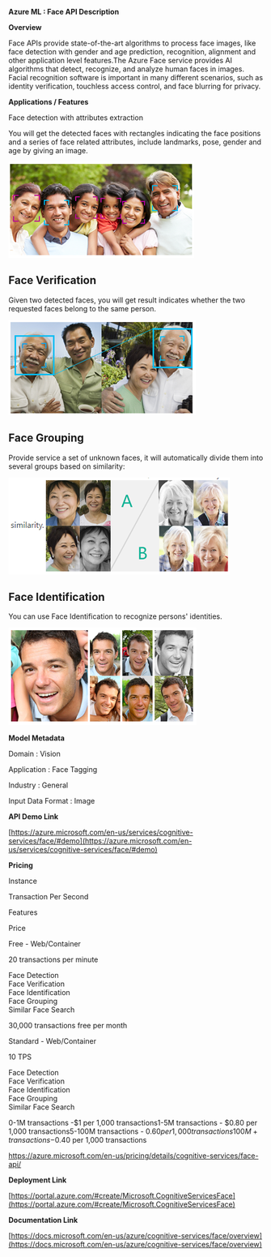 
**Azure ML : Face API Description**

**Overview**

Face APIs provide state-of-the-art algorithms to process face images, like face detection with gender and age prediction, recognition, alignment and other application level features.The Azure Face service provides AI algorithms that detect, recognize, and analyze human faces in images. Facial recognition software is important in many different scenarios, such as identity verification, touchless access control, and face blurring for privacy.

**Applications / Features**

Face detection with attributes extraction

You will get the detected faces with rectangles indicating the face positions and a series of face related attributes, include landmarks, pose, gender and age by giving an image.

![](https://raw.githubusercontent.com/PrezSeah/galleryres/main/azure-machine-learning-APIs/faceAPI-API/azureml-faceapi-description_files/image001.png)

Face Verification
-----------------

Given two detected faces, you will get result indicates whether the two requested faces belong to the same person.

![](https://raw.githubusercontent.com/PrezSeah/galleryres/main/azure-machine-learning-APIs/faceAPI-API/azureml-faceapi-description_files/image002.png)

Face Grouping
-------------

Provide service a set of unknown faces, it will automatically divide them into several groups based on similarity:

![](https://raw.githubusercontent.com/PrezSeah/galleryres/main/azure-machine-learning-APIs/faceAPI-API/azureml-faceapi-description_files/image003.png)

Face Identification
-------------------

You can use Face Identification to recognize persons' identities.

![](https://raw.githubusercontent.com/PrezSeah/galleryres/main/azure-machine-learning-APIs/faceAPI-API/azureml-faceapi-description_files/image004.png)

**Model Metadata**

Domain : Vision

Application : Face Tagging

Industry : General

Input Data Format : Image

**API Demo Link**

  

[https://azure.microsoft.com/en-us/services/cognitive-services/face/#demo](https://azure.microsoft.com/en-us/services/cognitive-services/face/#demo)

**Pricing**

Instance

Transaction Per Second

Features

Price

Free - Web/Container

20 transactions per minute

Face Detection  
Face Verification  
Face Identification  
Face Grouping  
Similar Face Search

30,000 transactions free per month

Standard - Web/Container

10 TPS

Face Detection  
Face Verification  
Face Identification  
Face Grouping  
Similar Face Search

0-1M transactions -$1 per 1,000 transactions1-5M transactions - $0.80 per 1,000 transactions5-100M transactions - $0.60 per 1,000 transactions100M+ transactions -$0.40 per 1,000 transactions

https://azure.microsoft.com/en-us/pricing/details/cognitive-services/face-api/

**Deployment Link**

[https://portal.azure.com/#create/Microsoft.CognitiveServicesFace](https://portal.azure.com/#create/Microsoft.CognitiveServicesFace)

**Documentation Link**

[https://docs.microsoft.com/en-us/azure/cognitive-services/face/overview](https://docs.microsoft.com/en-us/azure/cognitive-services/face/overview)
